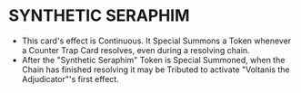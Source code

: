 
# SYNTHETIC SERAPHIM

*   This card's effect is Continuous. It Special Summons a Token whenever a Counter Trap Card resolves, even during a resolving chain.
*   After the "Synthetic Seraphim" Token is Special Summoned, when the Chain has finished resolving it may be Tributed to activate "Voltanis the Adjudicator"'s first effect.

  